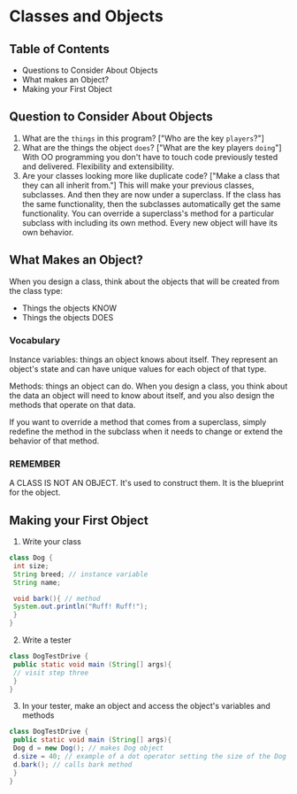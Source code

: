 # Classes and Objects

## Table of Contents 
- Questions to Consider About Objects
- What makes an Object?
- Making your First Object

## Question to Consider About Objects
1. What are the `things` in this program? ["Who are the key `players`?"]
2. What are the things the object `does`? ["What are the key players `doing`"]
With OO programming you don't have to touch code previously tested and delivered. Flexibility and extensibility. 
3. Are your classes looking more like duplicate code? ["Make a class that they can all inherit from."] This will make your previous classes, subclasses. And then they are now under a superclass. If the class has the same functionality, then the subclasses automatically get the same functionality. You can override a superclass's method for a particular subclass with including its own method. Every new object will have its own behavior.

## What Makes an Object?
When you design a class, think about the objects that will be created from the class type:
- Things the objects KNOW
- Things the objects DOES

### Vocabulary
Instance variables: things an object knows about itself. They represent an object's state and can have unique values for each object of that type.

Methods: things an object can do. When you design a class, you think about the data an object will need to know about itself, and you also design the methods that operate on that data.

If you want to override a method that comes from a superclass, simply redefine the method in the subclass when it needs to change or extend the behavior of that method.

### REMEMBER
A CLASS IS NOT AN OBJECT. It's used to construct them. It is the blueprint for the object.

## Making your First Object
1. Write your class
```java
class Dog {
 int size;
 String breed; // instance variable
 String name;

 void bark(){ // method
 System.out.println("Ruff! Ruff!");
 }
}
```
2. Write a tester
```java
class DogTestDrive {
 public static void main (String[] args){
 // visit step three
 }
}
```
3. In your tester, make an object and access the object's variables and methods
```java
class DogTestDrive {
 public static void main (String[] args){
 Dog d = new Dog(); // makes Dog object
 d.size = 40; // example of a dot operator setting the size of the Dog
 d.bark(); // calls bark method
 }
}
```